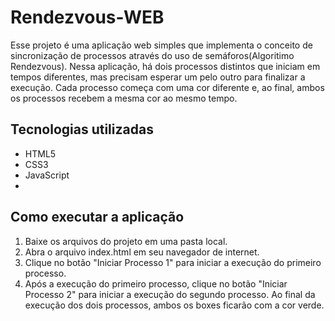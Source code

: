 # Rendezvous-WEB

Esse projeto é uma aplicação web simples que implementa o conceito de sincronização de processos através do uso de semáforos(Algoritimo Rendezvous). Nessa aplicação, há dois processos distintos que iniciam em tempos diferentes, mas precisam esperar um pelo outro para finalizar a execução. Cada processo começa com uma cor diferente e, ao final, ambos os processos recebem a mesma cor ao mesmo tempo.

## Tecnologias utilizadas
- HTML5
- CSS3
- JavaScript
- 
## Como executar a aplicação

1. Baixe os arquivos do projeto em uma pasta local.
2. Abra o arquivo index.html em seu navegador de internet.
3. Clique no botão "Iniciar Processo 1" para iniciar a execução do primeiro processo.
4. Após a execução do primeiro processo, clique no botão "Iniciar Processo 2" para iniciar a execução do segundo processo.
Ao final da execução dos dois processos, ambos os boxes ficarão com a cor verde.

